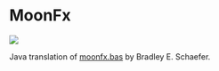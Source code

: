 MoonFx
======
[![](https://jitpack.io/v/jesgs/moonfx.svg)](https://jitpack.io/#jesgs/moonfx)

Java translation of [moonfx.bas](http://www.skyandtelescope.com/resources/software/3304911.html) by Bradley E. Schaefer.
